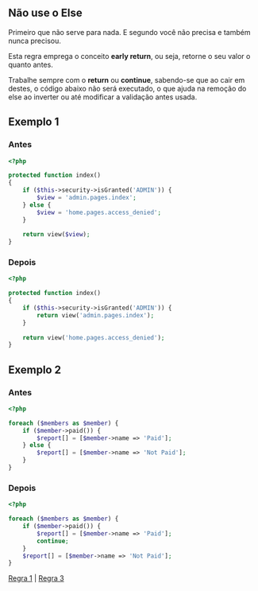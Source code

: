 ## Não use o Else

Primeiro que não serve para nada. E segundo você não precisa e também nunca precisou.

Esta regra emprega o conceito **early return**, ou seja, retorne o seu valor o quanto antes.

Trabalhe sempre com o **return** ou **continue**, sabendo-se que ao cair em destes, o código abaixo não será executado, o que ajuda na remoção do else ao inverter ou até modificar a validação antes usada.

## Exemplo 1

### Antes

```php
<?php

protected function index()
{
    if ($this->security->isGranted('ADMIN')) {
        $view = 'admin.pages.index';
    } else {
        $view = 'home.pages.access_denied';
    }
    
    return view($view);
}
```

### Depois

```php
<?php

protected function index()
{
    if ($this->security->isGranted('ADMIN')) {
        return view('admin.pages.index');
    }
    
    return view('home.pages.access_denied');
}
```

## Exemplo 2

### Antes

```php
<?php

foreach ($members as $member) {
    if ($member->paid()) {
        $report[] = [$member->name => 'Paid'];
    } else {
        $report[] = [$member->name => 'Not Paid'];
    }
}
```

### Depois

```php
<?php

foreach ($members as $member) {
    if ($member->paid()) {
        $report[] = [$member->name => 'Paid'];
        continue;
    }
    $report[] = [$member->name => 'Not Paid'];
}
```

[Regra 1](/manifest/roles/role-01.md) | [Regra 3](/manifest/roles/role-03.md)
